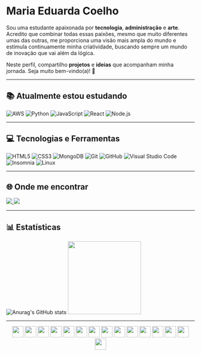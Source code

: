 # Maria Eduarda Coelho

Sou uma estudante apaixonada por **tecnologia**, **administração** e **arte**. Acredito que combinar todas essas paixões, mesmo que muito diferentes umas das outras, me proporciona uma visão mais ampla do mundo e estimula continuamente minha criatividade, buscando sempre um mundo de inovação que vai além da lógica.

Neste perfil, compartilho **projetos** e **ideias** que acompanham minha jornada. Seja muito bem-vindo(a)! 💜

---

## 📚 Atualmente estou estudando

![AWS](https://img.shields.io/badge/AWS-FF9900?style=for-the-badge&logo=amazonaws&logoColor=white) 
![Python](https://img.shields.io/badge/Python-3776AB?style=for-the-badge&logo=python&logoColor=white) 
![JavaScript](https://img.shields.io/badge/JavaScript-F7DF1E?style=for-the-badge&logo=javascript&logoColor=black) 
![React](https://img.shields.io/badge/React-61DAFB?style=for-the-badge&logo=react&logoColor=black)
![Node.js](https://img.shields.io/badge/Node.js-339933?style=for-the-badge&logo=node.js&logoColor=white)

---

## 💻 Tecnologias e Ferramentas

![HTML5](https://img.shields.io/badge/HTML5-E34F26?style=for-the-badge&logo=html5&logoColor=white) 
![CSS3](https://img.shields.io/badge/CSS3-1572B6?style=for-the-badge&logo=css3&logoColor=white) 
![MongoDB](https://img.shields.io/badge/MongoDB-47A248?style=for-the-badge&logo=mongodb&logoColor=white) 
![Git](https://img.shields.io/badge/Git-F05032?style=for-the-badge&logo=git&logoColor=white)
![GitHub](https://img.shields.io/badge/GitHub-181717?style=for-the-badge&logo=github&logoColor=white)
![Visual Studio Code](https://img.shields.io/badge/VS_Code-007ACC?style=for-the-badge&logo=visual-studio-code&logoColor=white)
![Insomnia](https://img.shields.io/badge/Insomnia-4000BF?style=for-the-badge&logo=insomnia&logoColor=white)
![Linux](https://img.shields.io/badge/Linux-FCC624?style=for-the-badge&logo=linux&logoColor=black)

---

## 🌐 Onde me encontrar

<div>
<a href="https://instagram.com/madulsz" target="_blank">
<img loading="lazy" src="https://img.shields.io/badge/-Instagram-%23E4405F?style=for-the-badge&logo=instagram&logoColor=white">
</a> 

<a href="https://www.linkedin.com/in/maria-eduarda-lsz" target="_blank">
<img loading="lazy" src="https://img.shields.io/badge/-LinkedIn-%230077B5?style=for-the-badge&logo=linkedin&logoColor=white">
</a> 
</div>

---

## 📊 Estatísticas

![Anurag's GitHub stats](https://github-readme-stats.vercel.app/api?username=dudalszz&theme=tokyonight&show_icons=true) <img height="195em" src="https://github-readme-stats.vercel.app/api/top-langs/?username=dudalszz&layout=compact&langs_count=7&theme=tokyonight"/>

---



<div align="center">

<img src="https://github.com/user-attachments/assets/137554d3-9905-4af6-af10-0726dee76d10" width="30"/>
<img src="https://github.com/user-attachments/assets/137554d3-9905-4af6-af10-0726dee76d10" width="30"/>
<img src="https://github.com/user-attachments/assets/137554d3-9905-4af6-af10-0726dee76d10" width="30"/>
<img src="https://github.com/user-attachments/assets/137554d3-9905-4af6-af10-0726dee76d10" width="30"/>
<img src="https://github.com/user-attachments/assets/137554d3-9905-4af6-af10-0726dee76d10" width="30"/>
<img src="https://github.com/user-attachments/assets/137554d3-9905-4af6-af10-0726dee76d10" width="30"/>
<img src="https://github.com/user-attachments/assets/137554d3-9905-4af6-af10-0726dee76d10" width="30"/>
<img src="https://github.com/user-attachments/assets/137554d3-9905-4af6-af10-0726dee76d10" width="30"/>
<img src="https://github.com/user-attachments/assets/137554d3-9905-4af6-af10-0726dee76d10" width="30"/>
<img src="https://github.com/user-attachments/assets/137554d3-9905-4af6-af10-0726dee76d10" width="30"/>
<img src="https://github.com/user-attachments/assets/137554d3-9905-4af6-af10-0726dee76d10" width="30"/>
<img src="https://github.com/user-attachments/assets/137554d3-9905-4af6-af10-0726dee76d10" width="30"/>
<img src="https://github.com/user-attachments/assets/137554d3-9905-4af6-af10-0726dee76d10" width="30"/>
<img src="https://github.com/user-attachments/assets/137554d3-9905-4af6-af10-0726dee76d10" width="30"/>
<img src="https://github.com/user-attachments/assets/137554d3-9905-4af6-af10-0726dee76d10" width="30"/>






</div>



